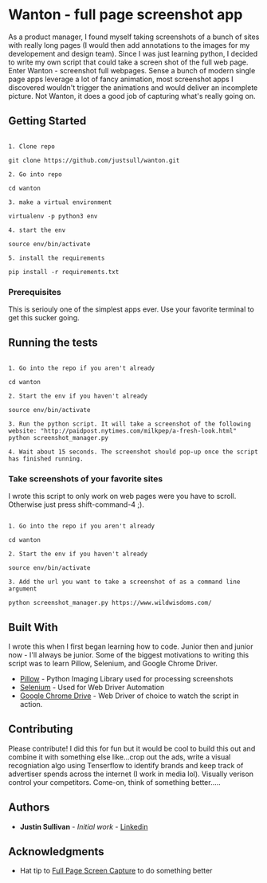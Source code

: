 # Wanton - full page screenshot app

As a product manager, I found myself taking screenshots of a bunch of sites with really long pages (I would then add annotations to the images for my developement and design team). Since I was just learning python, I decided to write my own script that could take a screen shot of the full web page. Enter Wanton - screenshot full webpages. Sense a bunch of modern single page apps leverage a lot of fancy animation, most screenshot apps I discovered wouldn't trigger the animations and would deliver an incomplete picture. Not Wanton, it does a good job of capturing what's really going on.

## Getting Started

```

1. Clone repo

git clone https://github.com/justsull/wanton.git

2. Go into repo

cd wanton

3. make a virtual environment

virtualenv -p python3 env

4. start the env

source env/bin/activate

5. install the requirements

pip install -r requirements.txt

```

### Prerequisites

This is seriouly one of the simplest apps ever. Use your favorite terminal to get this sucker going.


## Running the tests

```

1. Go into the repo if you aren't already

cd wanton

2. Start the env if you haven't already

source env/bin/activate

3. Run the python script. It will take a screenshot of the following website: "http://paidpost.nytimes.com/milkpep/a-fresh-look.html"
python screenshot_manager.py

4. Wait about 15 seconds. The screenshot should pop-up once the script has finished running.

```


### Take screenshots of your favorite sites

I wrote this script to only work on web pages were you have to scroll. Otherwise just press shift-command-4 ;). 

```

1. Go into the repo if you aren't already

cd wanton

2. Start the env if you haven't already

source env/bin/activate

3. Add the url you want to take a screenshot of as a command line argument

python screenshot_manager.py https://www.wildwisdoms.com/

```

## Built With

I wrote this when I first began learning how to code. Junior then and junior now - I'll always be junior. Some of the biggest motivations to writing this script was to learn Pillow, Selenium, and Google Chrome Driver.

* [Pillow](https://pillow.readthedocs.io/en/latest/) - Python Imaging Library used for processing screenshots
* [Selenium](http://www.seleniumhq.org/) - Used for Web Driver Automation
* [Google Chrome Drive](https://sites.google.com/a/chromium.org/chromedriver/) - Web Driver of choice to watch the script in action.

## Contributing

Please contribute! I did this for fun but it would be cool to build this out and combine it with something else like...crop out the ads, write a visual recogniation algo using Tenserflow to identify brands and keep track of advertiser spends across the internet (I work in media lol). Visually verison control your competitors. Come-on, think of something better.....

## Authors

* **Justin Sullivan** - *Initial work* - [Linkedin](https://www.linkedin.com/in/justsull)


## Acknowledgments

* Hat tip to [Full Page Screen Capture](https://chrome.google.com/webstore/detail/full-page-screen-capture/fdpohaocaechififmbbbbbknoalclacl?hl=en-US) to do something better 


